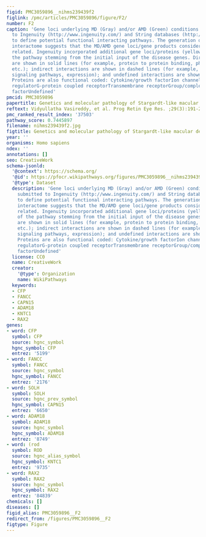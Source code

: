 ```yaml
---
figid: PMC3059896__nihms239439f2
figlink: /pmc/articles/PMC3059896/figure/F2/
number: F2
caption: 'Gene loci underlying MD (Gray) and/or AMD (Green) conditions were submitted
  to Ingenuity (http://www.ingenuity.com/) and String databases (http://string.embl.de/)
  to define potential functional interacting pathways. The generation of a single
  interactome suggests that the MD/AMD gene loci/gene products considered are functionally
  related. Ingenuity incorporated additional gene loci/proteins (yellow) as part of
  the pathway stemming from the initial input of the disease genes. Direct interactions
  are shown in solid lines (for example, protein to protein binding, phosphorylation,
  etc.); indirect interactions are shown in dashed lines (for example, effects through
  signaling pathways, expression); and undefined interactions are shown as red lines.
  Proteins are also functional coded: Cytokine/growth factorIon channelChemical/toxicantPeptidaseEnzymeTranscription
  regulatorG-protein coupled receptorTransmembrane receptorGroup/complex/other transporterGrowth
  factorUndefined'
pmcid: PMC3059896
papertitle: Genetics and molecular pathology of Stargardt-like macular degeneration.
reftext: Vidyullatha Vasireddy, et al. Prog Retin Eye Res. ;29(3):191-207.
pmc_ranked_result_index: '37503'
pathway_score: 0.7445897
filename: nihms239439f2.jpg
figtitle: Genetics and molecular pathology of Stargardt-like macular degeneration
year: ''
organisms: Homo sapiens
ndex: ''
annotations: []
seo: CreativeWork
schema-jsonld:
  '@context': https://schema.org/
  '@id': https://pfocr.wikipathways.org/figures/PMC3059896__nihms239439f2.html
  '@type': Dataset
  description: 'Gene loci underlying MD (Gray) and/or AMD (Green) conditions were
    submitted to Ingenuity (http://www.ingenuity.com/) and String databases (http://string.embl.de/)
    to define potential functional interacting pathways. The generation of a single
    interactome suggests that the MD/AMD gene loci/gene products considered are functionally
    related. Ingenuity incorporated additional gene loci/proteins (yellow) as part
    of the pathway stemming from the initial input of the disease genes. Direct interactions
    are shown in solid lines (for example, protein to protein binding, phosphorylation,
    etc.); indirect interactions are shown in dashed lines (for example, effects through
    signaling pathways, expression); and undefined interactions are shown as red lines.
    Proteins are also functional coded: Cytokine/growth factorIon channelChemical/toxicantPeptidaseEnzymeTranscription
    regulatorG-protein coupled receptorTransmembrane receptorGroup/complex/other transporterGrowth
    factorUndefined'
  license: CC0
  name: CreativeWork
  creator:
    '@type': Organization
    name: WikiPathways
  keywords:
  - CFP
  - FANCC
  - CAPN15
  - ADAM18
  - KNTC1
  - RAX2
genes:
- word: CFP
  symbol: CFP
  source: hgnc_symbol
  hgnc_symbol: CFP
  entrez: '5199'
- word: FANCC
  symbol: FANCC
  source: hgnc_symbol
  hgnc_symbol: FANCC
  entrez: '2176'
- word: SOLH
  symbol: SOLH
  source: hgnc_prev_symbol
  hgnc_symbol: CAPN15
  entrez: '6650'
- word: ADAM18
  symbol: ADAM18
  source: hgnc_symbol
  hgnc_symbol: ADAM18
  entrez: '8749'
- word: (rod
  symbol: ROD
  source: hgnc_alias_symbol
  hgnc_symbol: KNTC1
  entrez: '9735'
- word: RAX2
  symbol: RAX2
  source: hgnc_symbol
  hgnc_symbol: RAX2
  entrez: '84839'
chemicals: []
diseases: []
figid_alias: PMC3059896__F2
redirect_from: /figures/PMC3059896__F2
figtype: Figure
---
```

